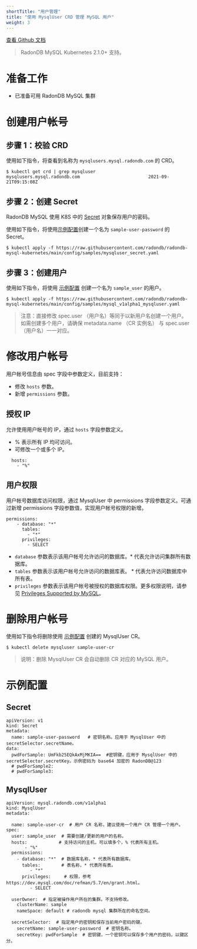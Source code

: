 ```yaml
---
shortTitle: "用户管理"
title: "使用 MysqlUser CRD 管理 MySQL 用户"
weight: 3
---
```


[查看 Github 文档](https://github.com/radondb/radondb-mysql-kubernetes/blob/main/docs/zh-cn/mgt_mysqluser.md)

> RadonDB MySQL Kubernetes 2.1.0+ 支持。

# 准备工作

- 已准备可用 RadonDB MySQL 集群

# 创建用户帐号

## 步骤 1：校验 CRD

使用如下指令，将查看到名称为 `mysqlusers.mysql.radondb.com` 的 CRD。

```shell
$ kubectl get crd | grep mysqluser
mysqlusers.mysql.radondb.com                          2021-09-21T09:15:08Z
```

## 步骤 2：创建 Secret

RadonDB MySQL 使用 K8S 中的 [Secret](https://kubernetes.io/docs/concepts/configuration/secret/) 对象保存用户的密码。

使用如下指令，将使用[示例配置](#示例配置)创建一个名为 `sample-user-password` 的 Secret。

```shell
$ kubectl apply -f https://raw.githubusercontent.com/radondb/radondb-mysql-kubernetes/main/config/samples/mysqluser_secret.yaml
```

## 步骤 3：创建用户

使用如下指令，将使用 [示例配置](#示例配置) 创建一个名为 `sample_user` 的用户。

```shell
$ kubectl apply -f https://raw.githubusercontent.com/radondb/radondb-mysql-kubernetes/main/config/samples/mysql_v1alpha1_mysqluser.yaml 
```

> 注意：直接修改 spec.user （用户名）等同于以新用户名创建一个用户。如需创建多个用户，请确保 metadata.name （CR 实例名） 与 spec.user（用户名）一一对应。

# 修改用户帐号

用户帐号信息由 spec 字段中参数定义，目前支持：

* 修改 `hosts` 参数。
* 新增 `permissions` 参数。

## 授权 IP

允许使用用户帐号的 IP，通过 `hosts` 字段参数定义。

* % 表示所有 IP 均可访问。
* 可修改一个或多个 IP。

```shell
  hosts: 
    - "%"
```

## 用户权限

用户帐号数据库访问权限，通过 MysqlUser 中 permissions 字段参数定义。可通过新增 permissions 字段参数值，实现用户帐号权限的新增。

```plain
permissions:
    - database: "*"
      tables:
        - "*"
      privileges:
        - SELECT
```

* `database`  参数表示该用户帐号允许访问的数据库。* 代表允许访问集群所有数据库。
* `tables`  参数表示该用户帐号允许访问的数据库表。 * 代表允许访问数据库中所有表。
* `privileges`  参数表示该用户帐号被授权的数据库权限。更多权限说明，请参见 [Privileges Supported by MySQL](https://dev.mysql.com/doc/refman/5.7/en/grant.html)。

# 删除用户帐号

使用如下指令将删除使用 [示例配置](#示例配置) 创建的 MysqlUser CR。

```shell
$ kubectl delete mysqluser sample-user-cr
```

>说明：删除 MysqlUser CR 会自动删除 CR 对应的 MySQL 用户。

# 示例配置

## Secret

```shell
apiVersion: v1
kind: Secret
metadata:
  name: sample-user-password   # 密钥名称。应用于 MysqlUser 中的 secretSelector.secretName。  
data:
  pwdForSample: UmFkb25EQkAxMjMKIA==  #密钥键，应用于 MysqlUser 中的 secretSelector.secretKey。示例密码为 base64 加密的 RadonDB@123
  # pwdForSample2:
  # pwdForSample3:
```

## MysqlUser

```plain
apiVersion: mysql.radondb.com/v1alpha1
kind: MysqlUser
metadata:
 
  name: sample-user-cr  # 用户 CR 名称，建议使用一个用户 CR 管理一个用户。
spec:
  user: sample_user  # 需要创建/更新的用户的名称。
  hosts:            # 支持访问的主机，可以填多个，% 代表所有主机。 
       - "%"
  permissions:
    - database: "*"  # 数据库名称，* 代表所有数据库。 
      tables:        # 表名称，* 代表所有表。
         - "*"
      privileges:     # 权限，参考 https://dev.mysql.com/doc/refman/5.7/en/grant.html。
         - SELECT
  
  userOwner:  # 指定被操作用户所在的集群。不支持修改。  
    clusterName: sample
    nameSpace: default # radondb mysql 集群所在的命名空间。
  
  secretSelector:  # 指定用户的密钥和保存当前用户密码的键。
    secretName: sample-user-password  # 密钥名称。   
    secretKey: pwdForSample  # 密钥键，一个密钥可以保存多个用户的密码，以键区分。
```